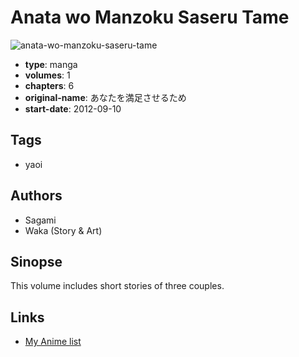 # Anata wo Manzoku Saseru Tame

![anata-wo-manzoku-saseru-tame](https://cdn.myanimelist.net/images/manga/2/85611.jpg)

-   **type**: manga
-   **volumes**: 1
-   **chapters**: 6
-   **original-name**: あなたを満足させるため
-   **start-date**: 2012-09-10

## Tags

-   yaoi

## Authors

-   Sagami
-   Waka (Story & Art)

## Sinopse

This volume includes short stories of three couples.

## Links

-   [My Anime list](https://myanimelist.net/manga/48633/Anata_wo_Manzoku_Saseru_Tame)
